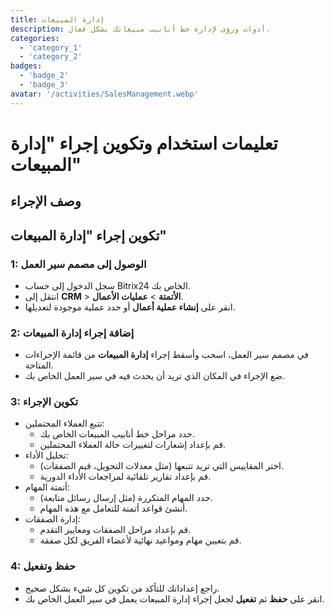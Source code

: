 ```yaml
---
title: إدارة المبيعات
description: أدوات ورؤى لإدارة خط أنابيب مبيعاتك بشكل فعال.
categories: 
  - 'category_1'
  - 'category_2'
badges: 
  - 'badge_2'
  - 'badge_3'
avatar: '/activities/SalesManagement.webp'
---
```


# تعليمات استخدام وتكوين إجراء "إدارة المبيعات"

## وصف الإجراء

## **تكوين إجراء "إدارة المبيعات"**

### 1: الوصول إلى مصمم سير العمل
- سجل الدخول إلى حساب Bitrix24 الخاص بك.
- انتقل إلى **CRM** > **الأتمتة** > **عمليات الأعمال**.
- انقر على **إنشاء عملية أعمال** أو حدد عملية موجودة لتعديلها.

### 2: إضافة إجراء إدارة المبيعات
- في مصمم سير العمل، اسحب وأسقط إجراء **إدارة المبيعات** من قائمة الإجراءات المتاحة.
- ضع الإجراء في المكان الذي تريد أن يحدث فيه في سير العمل الخاص بك.

### 3: تكوين الإجراء
- تتبع العملاء المحتملين:
  - حدد مراحل خط أنابيب المبيعات الخاص بك.
  - قم بإعداد إشعارات لتغييرات حالة العملاء المحتملين.
- تحليل الأداء:
  - اختر المقاييس التي تريد تتبعها (مثل معدلات التحويل، قيم الصفقات).
  - قم بإعداد تقارير تلقائية لمراجعات الأداء الدورية.
- أتمتة المهام:
  - حدد المهام المتكررة (مثل إرسال رسائل متابعة).
  - أنشئ قواعد أتمتة للتعامل مع هذه المهام.
- إدارة الصفقات:
  - قم بإعداد مراحل الصفقات ومعايير التقدم.
  - قم بتعيين مهام ومواعيد نهائية لأعضاء الفريق لكل صفقة.

### 4: حفظ وتفعيل
- راجع إعداداتك للتأكد من تكوين كل شيء بشكل صحيح.
- انقر على **حفظ** ثم **تفعيل** لجعل إجراء إدارة المبيعات يعمل في سير العمل الخاص بك.